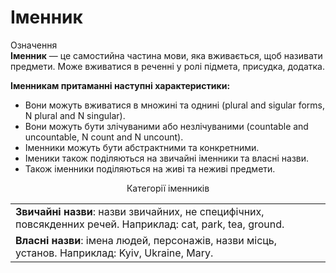 # Iменник

<div class="space">
<div class="eoz-wrap">
<span class="eoz">Означення</span>
<div class="eoz-text">
<b>Іменник</b> — це самостийна частина мови, яка вживається, щоб називати предмети. Може вживатися в реченнi у ролi пiдмета, присудка, додатка.<br>
</div>
</div>
</div>

<p><b>Іменникам притаманні наступні характеристики:</b></p>
<ul>
<li>Вони можуть вживатися в множині та однині (plural and sigular forms, N plural and N singular).</li>
<li>Вони можуть бути злічуваними або незлічуваними (countable and uncountable, N count and N uncount).</li>
<li>Іменники можуть бути абстрактними та конкретними.</li>
<li>Іменики також поділяються на звичайні іменники та власні назви.</li>
<li>Також іменники поділяються на живі та неживі предмети.</li>
</ul>

<p align="center">Категорії іменників</p>
<table>
<tr>
<td><b>Звичайні назви</b>: назви звичайних, не специфічних, повсякденних речей. Наприклад: cat, park, tea, ground.</td>
<td></td>
</tr>
<tr>
<td><b>Власні назви</b>: імена людей, персонажів, назви місць, установ. Наприклад: Kyiv, Ukraine, Mary.</td>
</tr>
</table>